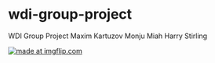 # wdi-group-project
WDI Group Project
Maxim Kartuzov
Monju Miah
Harry Stirling

<a href="https://imgflip.com/gif/1p9kg4"><img src="https://i.imgflip.com/1p9kg4.gif" title="made at imgflip.com"/></a>
